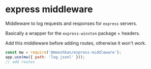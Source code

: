# express middleware

Middleware to log requests and responses for `express` servers.

Basically a wrapper for the `express-winston` package + headers.

Add this middleware before adding routes, otherwise it won't work.

```javascript
const mw = require('@meeshkan/express-middleware');
app.use(mw({ path: 'log.jsonl' }));
// add routes
```